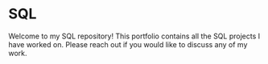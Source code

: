 # SQL
Welcome to my SQL repository! This portfolio contains all the SQL projects I have worked on. Please reach out if you would like to discuss any of my work.
